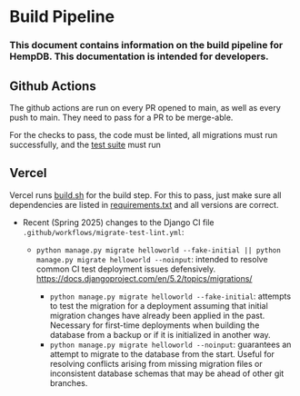 # Build Pipeline

### This document contains information on the build pipeline for HempDB. This documentation is intended for developers.

## Github Actions

The github actions are run on every PR opened to main, as well as every push to main. They need to pass for a PR to be merge-able. 

For the checks to pass, the code must be linted, all migrations must run successfully, and the [test suite](https://github.com/cmciosu/hemp-db/blob/main/helloworld/tests.py) must run

## Vercel

Vercel runs [build.sh](https://github.com/cmciosu/hemp-db/blob/main/build.sh) for the build step. For this to pass, just make sure all dependencies are listed in [requirements.txt](https://github.com/cmciosu/hemp-db/blob/main/requirements.txt) and all versions are correct.

* Recent (Spring 2025) changes to the Django CI file `.github/workflows/migrate-test-lint.yml`:
    - `python manage.py migrate helloworld --fake-initial || python manage.py migrate helloworld --noinput`: intended to resolve common CI test deployment issues defensively. https://docs.djangoproject.com/en/5.2/topics/migrations/

        - `python manage.py migrate helloworld --fake-initial`: attempts to test the migration for a deployment assuming that initial migration changes have already been applied in the past. Necessary for first-time deployments when building the database from a backup or if it is initialized in another way.
        - `python manage.py migrate helloworld --noinput`: guarantees an attempt to migrate to the database from the start. Useful for resolving conflicts arising from missing migration files or inconsistent database schemas that may be ahead of other git branches.